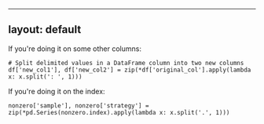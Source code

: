 
---
layout: default
---


If you're doing it on some other columns:

    # Split delimited values in a DataFrame column into two new columns
    df['new_col1'], df['new_col2'] = zip(*df['original_col'].apply(lambda x: x.split(': ', 1)))


If you're doing it on the index:

    nonzero['sample'], nonzero['strategy'] = zip(*pd.Series(nonzero.index).apply(lambda x: x.split('.', 1)))



